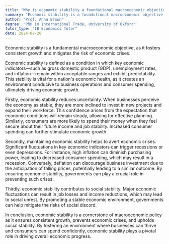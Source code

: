 ```yaml
---
title: "Why is economic stability a foundational macroeconomic objective?"
summary: "Economic stability is a foundational macroeconomic objective because it ensures consistent growth and prevents economic crises."
author: "Prof. Anna Brown"
degree: "PhD in International Trade, University of Oxford"
tutor_type: "IB Economics Tutor"
date: 2024-02-28
---
```


Economic stability is a fundamental macroeconomic objective, as it fosters consistent growth and mitigates the risk of economic crises.

Economic stability is defined as a condition in which key economic indicators—such as gross domestic product (GDP), unemployment rates, and inflation—remain within acceptable ranges and exhibit predictability. This stability is vital for a nation's economic health, as it creates an environment conducive to business operations and consumer spending, ultimately driving economic growth.

Firstly, economic stability reduces uncertainty. When businesses perceive the economy as stable, they are more inclined to invest in new projects and expand their workforce. This confidence arises from the expectation that economic conditions will remain steady, allowing for effective planning. Similarly, consumers are more likely to spend their money when they feel secure about their future income and job stability. Increased consumer spending can further stimulate economic growth.

Secondly, maintaining economic stability helps to avert economic crises. Significant fluctuations in key economic indicators can trigger recessions or even depressions. For instance, high inflation can diminish purchasing power, leading to decreased consumer spending, which may result in a recession. Conversely, deflation can discourage business investment due to the anticipation of falling prices, potentially leading to a similar outcome. By ensuring economic stability, governments can play a crucial role in preventing such crises.

Thirdly, economic stability contributes to social stability. Major economic fluctuations can result in job losses and income reductions, which may lead to social unrest. By promoting a stable economic environment, governments can help mitigate the risks of social discord.

In conclusion, economic stability is a cornerstone of macroeconomic policy as it ensures consistent growth, prevents economic crises, and upholds social stability. By fostering an environment where businesses can thrive and consumers can spend confidently, economic stability plays a pivotal role in driving overall economic progress.
    
